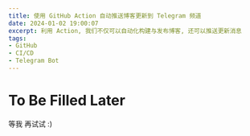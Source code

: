 ```yaml
---
title: 使用 GitHub Action 自动推送博客更新到 Telegram 频道
date: 2024-01-02 19:00:07
excerpt: 利用 Action, 我们不仅可以自动化构建与发布博客, 还可以推送更新消息
tags:
- GitHub
- CI/CD
- Telegram Bot
---
```


# To Be Filled Later

等我 再试试 :)
